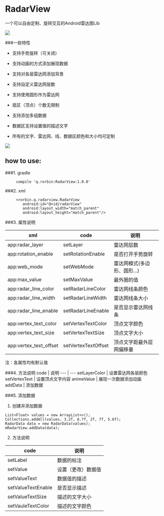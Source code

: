 # RadarView
一个可以自由定制、旋转交互的Android雷达图Lib

![](https://github.com/qstumn/RadarView/blob/master/logo.png?raw=true)

###一些特性
* 支持手势旋转（可关闭）

* 支持动画的方式添加展现数据

* 支持对各层雷达网添加背景

* 支持自定义雷达网层数

* 支持使用圆形作为雷达网

* 扇区（顶点）个数无限制

* 支持添加多组数据

* 数据区支持设置值的描述文字

* 所有的文字、雷达网、线、数据区颜色和大小均可定制

![](https://github.com/qstumn/RadarView/blob/master/demo.gif?raw=true)


## how to use:
###1. gradle
```
     compile 'q.rorbin:RadarView:1.0.0'
```

###2. xml
```
     <rorbin.q.radarview.RadarView
        android:id="@+id/radarView"
        android:layout_width="match_parent"
        android:layout_height="match_parent"/>
```    

###3. 属性说明

xml | code | 说明
---|---|---
app:radar_layer | setLayer | 雷达网层数
app:rotation_enable | setRotationEnable | 是否打开手势旋转
app:web_mode | setWebMode | 雷达网模式(多边形、圆形...)
app:max_value | setMaxValue | 最外圈的值
app:radar_line_color | setRadarLineColor | 雷达网线条颜色
app:radar_line_width | setRadarLineWidth | 雷达网线条大小
app:radar_line_enable | setRadarLineEnable | 是否显示雷达网线条
app:vertex_text_color | setVertexTextColor | 顶点文字颜色
app:vertex_text_size | setVertexTextSize | 顶点文字大小
app:vertex_text_offset | setVertexTextOffset | 顶点文字距最外层网偏移量
注：各属性均有默认值

###4. 方法说明
  code | 说明
  --- | ---
setLayerColor | 设置雷达网各层颜色
setVertexText | 设置顶点文字内容
 animeValue | 展现一次数据添加动画
 addData | 添加数据
 
###5. 添加数据
 1. 创建并添加数据
 ```
List<Float> values = new ArrayList<>();
Collections.addAll(values, 3.2f, 6.7f, 2f, 7f, 5.6f);
RadarData data = new RadarData(values);
mRadarView.addData(data);
``` 

 2. 方法说明
 
  code | 说明
  --- | ---
  setLabel | 数据的标注
  setValue | 设置（更改）数据值
  setValueText | 数据值的描述
  setValueTextEnable | 是否显示描述
  setValueTextSize | 描述的文字大小
  setVauleTextColor | 描述的文字颜色
       

